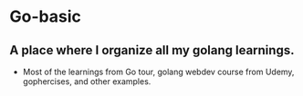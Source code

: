 # Go-basic

## A place where I organize all my golang learnings.

- Most of the learnings from Go tour, golang webdev course from Udemy, gophercises, and other examples. 
